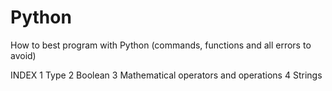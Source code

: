 # Python
How to best program with Python (commands, functions and all errors to avoid)

INDEX
1 Type
2 Boolean
3 Mathematical operators and operations
4 Strings
